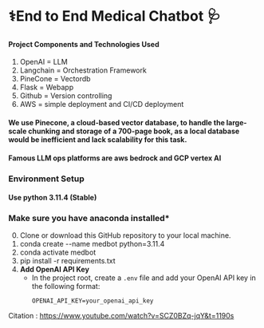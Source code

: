 # ⚕️End to End Medical Chatbot 🩺

#### Project Components and Technologies Used
1) OpenAI = LLM
2) Langchain = Orchestration Framework
3) PineCone = Vectordb
4) Flask = Webapp
5) Github = Version controlling
6) AWS = simple deployment and CI/CD deployment

#### We use Pinecone, a cloud-based vector database, to handle the large-scale chunking and storage of a 700-page book, as a local database would be inefficient and lack scalability for this task.

#### Famous LLM ops platforms are aws bedrock and GCP vertex AI


### **Environment Setup**
#### Use python 3.11.4 (Stable)
### **Make sure you have anaconda installed***

0) Clone or download this GitHub repository to your local machine.
1) conda create --name medbot python=3.11.4
2) conda activate medbot
3) pip install -r requirements.txt
4) **Add OpenAI API Key**
   - In the project root, create a `.env` file and add your OpenAI API key in the following format:
     ```
     OPENAI_API_KEY=your_openai_api_key
     ```


Citation : https://www.youtube.com/watch?v=SCZ0BZq-jqY&t=1190s